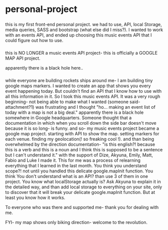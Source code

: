 # personal-project

###
this is my first front-end personal project.
we had to use, API, local Storage, media queries, SASS and bootstrap (what else did I miss?).
I wanted to work with an events API, and ended up choosing this music events API that I could figure out how to use.
#####

this is NO LONGER a music events API project-
this is officially a GOOGLE MAP API project.

apparently there is a black hole here..

###


while everyone are building rockets ships around me- I am building tiny google maps markers.
I wanted to create an app that shows you every event happening today.
But couldn't find an API that I know how to use with all this information in it.
So I took this music events API.
It was a very rough beginning- not being able to make what I wanted (someone said- attachment?1) was frustrating and I thought
"ho... making an event list of today with a map is not a big deal."
apparently there is a black hole somewhere in Google headquarters.
Someone thought that a documentation in which when you scroll down the side bar doesn't move because it is so long- is funny.
and so- my music events project became a google map project.
starting with API to show the map.
setting markers for each venue.
finding my geolocation(! so freaking cool !).
and than being overwhelmed by the direction documentation- "is this english?! because this is a verb and this is a noun and
I think this is supposed to be a sentence but I can't understand it."
with the support of Dize, Akyuna, Emily, Matt, Fabio and Luke I made it.
This for me was a process of relearning everything that I learned in the last month.
You think you understand scope?! not until you handled this delicate google.mapInit function.
You think You don't understand what is an API? than use 3 of them in one project.
You know what localStorage actually is? Ask Akyuna to explain it in the detailed way, and than add local storage to everything
on your site, only to discover that it will break your delicate google.mapInit function. But at least you know how it works.

To everyone who was there and supported me- thank you for dealing with me.

FYI- my map shows only biking direction- welcome to the revolution.
